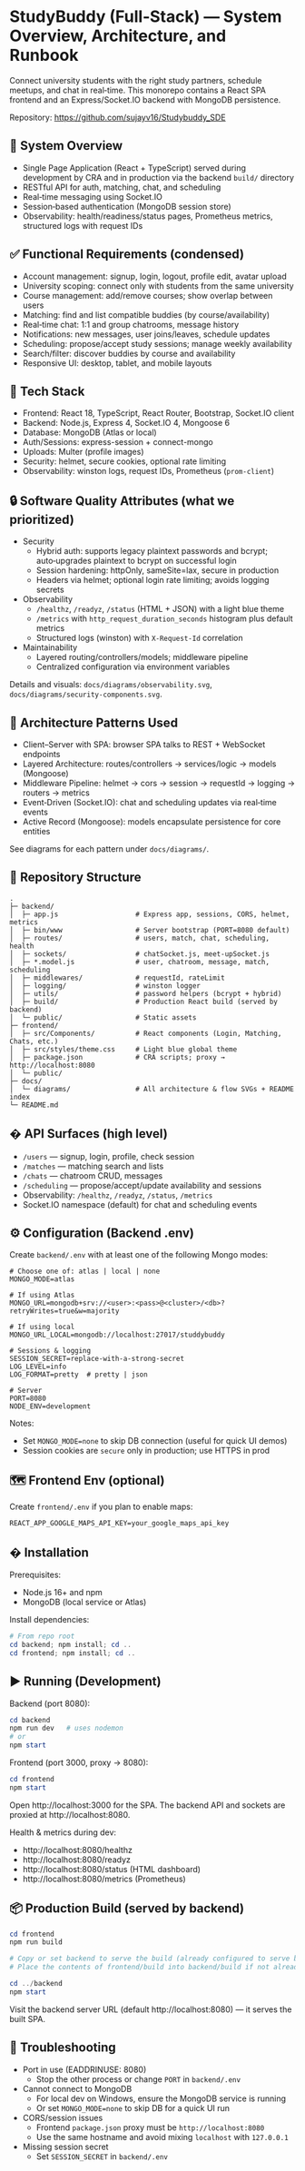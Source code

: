 # StudyBuddy (Full‑Stack) — System Overview, Architecture, and Runbook

Connect university students with the right study partners, schedule meetups, and chat in real‑time. This monorepo contains a React SPA frontend and an Express/Socket.IO backend with MongoDB persistence.

Repository: https://github.com/sujayv16/Studybuddy_SDE

## 🔭 System Overview

- Single Page Application (React + TypeScript) served during development by CRA and in production via the backend `build/` directory
- RESTful API for auth, matching, chat, and scheduling
- Real‑time messaging using Socket.IO
- Session‑based authentication (MongoDB session store)
- Observability: health/readiness/status pages, Prometheus metrics, structured logs with request IDs

## ✅ Functional Requirements (condensed)

- Account management: signup, login, logout, profile edit, avatar upload
- University scoping: connect only with students from the same university
- Course management: add/remove courses; show overlap between users
- Matching: find and list compatible buddies (by course/availability)
- Real‑time chat: 1:1 and group chatrooms, message history
- Notifications: new messages, user joins/leaves, schedule updates
- Scheduling: propose/accept study sessions; manage weekly availability
- Search/filter: discover buddies by course and availability
- Responsive UI: desktop, tablet, and mobile layouts

## 🧰 Tech Stack

- Frontend: React 18, TypeScript, React Router, Bootstrap, Socket.IO client
- Backend: Node.js, Express 4, Socket.IO 4, Mongoose 6
- Database: MongoDB (Atlas or local)
- Auth/Sessions: express-session + connect-mongo
- Uploads: Multer (profile images)
- Security: helmet, secure cookies, optional rate limiting
- Observability: winston logs, request IDs, Prometheus (`prom-client`)

## 🔒 Software Quality Attributes (what we prioritized)

- Security
	- Hybrid auth: supports legacy plaintext passwords and bcrypt; auto‑upgrades plaintext to bcrypt on successful login
	- Session hardening: httpOnly, sameSite=lax, secure in production
	- Headers via helmet; optional login rate limiting; avoids logging secrets
- Observability
	- `/healthz`, `/readyz`, `/status` (HTML + JSON) with a light blue theme
	- `/metrics` with `http_request_duration_seconds` histogram plus default metrics
	- Structured logs (winston) with `X-Request-Id` correlation
- Maintainability
	- Layered routing/controllers/models; middleware pipeline
	- Centralized configuration via environment variables

Details and visuals: `docs/diagrams/observability.svg`, `docs/diagrams/security-components.svg`.

## 🧱 Architecture Patterns Used

- Client–Server with SPA: browser SPA talks to REST + WebSocket endpoints
- Layered Architecture: routes/controllers → services/logic → models (Mongoose)
- Middleware Pipeline: helmet → cors → session → requestId → logging → routers → metrics
- Event‑Driven (Socket.IO): chat and scheduling updates via real‑time events
- Active Record (Mongoose): models encapsulate persistence for core entities

See diagrams for each pattern under `docs/diagrams/`.

## 📁 Repository Structure

```
.
├─ backend/
│  ├─ app.js                   # Express app, sessions, CORS, helmet, metrics
│  ├─ bin/www                  # Server bootstrap (PORT=8080 default)
│  ├─ routes/                  # users, match, chat, scheduling, health
│  ├─ sockets/                 # chatSocket.js, meet-upSocket.js
│  ├─ *.model.js               # user, chatroom, message, match, scheduling
│  ├─ middlewares/             # requestId, rateLimit
│  ├─ logging/                 # winston logger
│  ├─ utils/                   # password helpers (bcrypt + hybrid)
│  ├─ build/                   # Production React build (served by backend)
│  └─ public/                  # Static assets
├─ frontend/
│  ├─ src/Components/          # React components (Login, Matching, Chats, etc.)
│  ├─ src/styles/theme.css     # Light blue global theme
│  ├─ package.json             # CRA scripts; proxy → http://localhost:8080
│  └─ public/
├─ docs/
│  └─ diagrams/                # All architecture & flow SVGs + README index
└─ README.md
```

## � API Surfaces (high level)

- `/users` — signup, login, profile, check session
- `/matches` — matching search and lists
- `/chats` — chatroom CRUD, messages
- `/scheduling` — propose/accept/update availability and sessions
- Observability: `/healthz`, `/readyz`, `/status`, `/metrics`
- Socket.IO namespace (default) for chat and scheduling events

## ⚙️ Configuration (Backend .env)

Create `backend/.env` with at least one of the following Mongo modes:

```
# Choose one of: atlas | local | none
MONGO_MODE=atlas

# If using Atlas
MONGO_URL=mongodb+srv://<user>:<pass>@<cluster>/<db>?retryWrites=true&w=majority

# If using local
MONGO_URL_LOCAL=mongodb://localhost:27017/studdybuddy

# Sessions & logging
SESSION_SECRET=replace-with-a-strong-secret
LOG_LEVEL=info
LOG_FORMAT=pretty  # pretty | json

# Server
PORT=8080
NODE_ENV=development
```

Notes:
- Set `MONGO_MODE=none` to skip DB connection (useful for quick UI demos)
- Session cookies are `secure` only in production; use HTTPS in prod

## 🗺️ Frontend Env (optional)

Create `frontend/.env` if you plan to enable maps:

```
REACT_APP_GOOGLE_MAPS_API_KEY=your_google_maps_api_key
```

## �️ Installation

Prerequisites:
- Node.js 16+ and npm
- MongoDB (local service or Atlas)

Install dependencies:

```powershell
# From repo root
cd backend; npm install; cd ..
cd frontend; npm install; cd ..
```

## ▶️ Running (Development)

Backend (port 8080):

```powershell
cd backend
npm run dev   # uses nodemon
# or
npm start
```

Frontend (port 3000, proxy → 8080):

```powershell
cd frontend
npm start
```

Open http://localhost:3000 for the SPA. The backend API and sockets are proxied at http://localhost:8080.

Health & metrics during dev:
- http://localhost:8080/healthz
- http://localhost:8080/readyz
- http://localhost:8080/status (HTML dashboard)
- http://localhost:8080/metrics (Prometheus)

## 📦 Production Build (served by backend)

```powershell
cd frontend
npm run build

# Copy or set backend to serve the build (already configured to serve backend/build)
# Place the contents of frontend/build into backend/build if not already present

cd ../backend
npm start
```

Visit the backend server URL (default http://localhost:8080) — it serves the built SPA.

## 🧪 Troubleshooting

- Port in use (EADDRINUSE: 8080)
	- Stop the other process or change `PORT` in `backend/.env`
- Cannot connect to MongoDB
	- For local dev on Windows, ensure the MongoDB service is running
	- Or set `MONGO_MODE=none` to skip DB for a quick UI run
- CORS/session issues
	- Frontend `package.json` proxy must be `http://localhost:8080`
	- Use the same hostname and avoid mixing `localhost` with `127.0.0.1`
- Missing session secret
	- Set `SESSION_SECRET` in `backend/.env`

